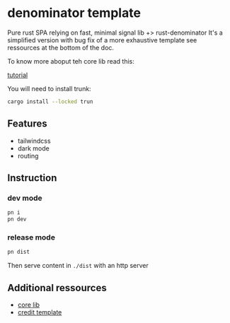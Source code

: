 # denominator template

Pure rust SPA relying on fast, minimal signal lib +> rust-denominator
It's a simplified version with bug fix of a more exhaustive template see ressources at the bottom of the doc.

To know more aboput teh core lib read this:

[tutorial](https://docs.rs/futures-signals/0.3.32/futures_signals/tutorial/index.html)

You will need to install trunk:

```sh
cargo install --locked trun
```

## Features

- tailwindcss
- dark mode
- routing

## Instruction

### dev mode

```sh
pn i
pn dev
```

### release mode

```sh
pn dist
```

Then serve content in `./dist` with an http server

## Additional ressources

- [core lib](https://docs.rs/futures-signals/0.3.32/futures_signals/tutorial/index.html)
- [credit template](https://github.com/dakom/dominator-tailwind-boilerplate)
